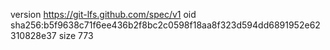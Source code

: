 version https://git-lfs.github.com/spec/v1
oid sha256:b5f9638c71f6ee436b2f8bc2c0598f18aa8f323d594dd6891952e62310828e37
size 773
